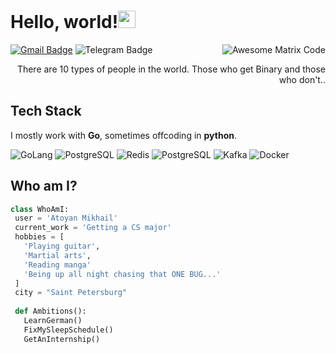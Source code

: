 <h1>Hello, world!<img src="https://media.giphy.com/media/hvRJCLFzcasrR4ia7z/giphy.gif" width="28px" height="28px"></h1> 

<img src = 'https://github.com/MarikIshtar007/MarikIshtar007/blob/master/images/matrix.gif' alt = 'Awesome Matrix Code' align='right'/>

[![Gmail Badge](https://img.shields.io/badge/-mikhail.atoyan@gmail.com-c14438?style=flat-square&logo=Gmail&logoColor=white&link=mailto:mikhail.atoyan@gmail.com)](mailto:mikhail.atoyan@gmail.com) ![Telegram Badge](https://img.shields.io/badge/-MihailAtoyan-blue?style=flat-square&logo=Telegram&logoColor=white&link=https://t.me/MihailAtoyan)

<div style="text-align: right">There are 10 types of people in the world. Those who get Binary and those who don't.. </div>

## Tech Stack

I mostly work with **Go**, sometimes offcoding in **python**.

![GoLang](https://img.shields.io/badge/-Golang-00ADD8?logo=go&logoColor=white)
![PostgreSQL](https://img.shields.io/badge/PostgreSQL-316192?logo=postgresql&logoColor=white)
![Redis](https://img.shields.io/badge/redis-%23DD0031.svg?logo=redis&logoColor=white)
![PostgreSQL](https://img.shields.io/badge/PostgreSQL-316192?logo=postgresql&logoColor=white)
![Kafka](https://img.shields.io/badge/-Kafka-231F20?logo=apache-kafka&logoColor=white)
![Docker](https://img.shields.io/badge/-Docker-2496ED?logo=docker&logoColor=white)

 ## Who am I?
 ```python
class WhoAmI:
  user = 'Atoyan Mikhail'
  current_work = 'Getting a CS major'
  hobbies = [
    'Playing guitar',
    'Martial arts',
    'Reading manga'
    'Being up all night chasing that ONE BUG...'
  ]
  city = "Saint Petersburg"
  
  def Ambitions():
    LearnGerman()
    FixMySleepSchedule()
    GetAnInternship()

 ```
 
 
 

